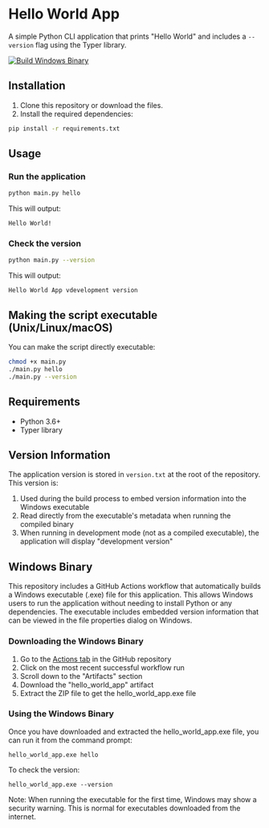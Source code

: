 # Hello World App

A simple Python CLI application that prints "Hello World" and includes a `--version` flag using the Typer library.

[![Build Windows Binary](https://github.com/username/hello-world-app/actions/workflows/build.yml/badge.svg)](https://github.com/username/hello-world-app/actions/workflows/build.yml)

## Installation

1. Clone this repository or download the files.
2. Install the required dependencies:

```bash
pip install -r requirements.txt
```

## Usage

### Run the application

```bash
python main.py hello
```

This will output:
```
Hello World!
```

### Check the version

```bash
python main.py --version
```

This will output:
```
Hello World App vdevelopment version
```

## Making the script executable (Unix/Linux/macOS)

You can make the script directly executable:

```bash
chmod +x main.py
./main.py hello
./main.py --version
```

## Requirements

- Python 3.6+
- Typer library

## Version Information

The application version is stored in `version.txt` at the root of the repository. This version is:

1. Used during the build process to embed version information into the Windows executable
2. Read directly from the executable's metadata when running the compiled binary
3. When running in development mode (not as a compiled executable), the application will display "development version"

## Windows Binary

This repository includes a GitHub Actions workflow that automatically builds a Windows executable (.exe) file for this application. This allows Windows users to run the application without needing to install Python or any dependencies. The executable includes embedded version information that can be viewed in the file properties dialog on Windows.

### Downloading the Windows Binary

1. Go to the [Actions tab](https://github.com/username/hello-world-app/actions) in the GitHub repository
2. Click on the most recent successful workflow run
3. Scroll down to the "Artifacts" section
4. Download the "hello_world_app" artifact
5. Extract the ZIP file to get the hello_world_app.exe file

### Using the Windows Binary

Once you have downloaded and extracted the hello_world_app.exe file, you can run it from the command prompt:

```
hello_world_app.exe hello
```

To check the version:

```
hello_world_app.exe --version
```

Note: When running the executable for the first time, Windows may show a security warning. This is normal for executables downloaded from the internet.

